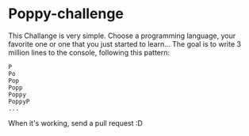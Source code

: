 # Poppy-challenge

This Challange is very simple. Choose a programming language, your favorite one or one that you just started to learn...
The goal is to write 3 million lines to the console, following this pattern:

```
P 
Po
Pop
Popp
Poppy
PoppyP
...
```

When it's working, send a pull request :D

